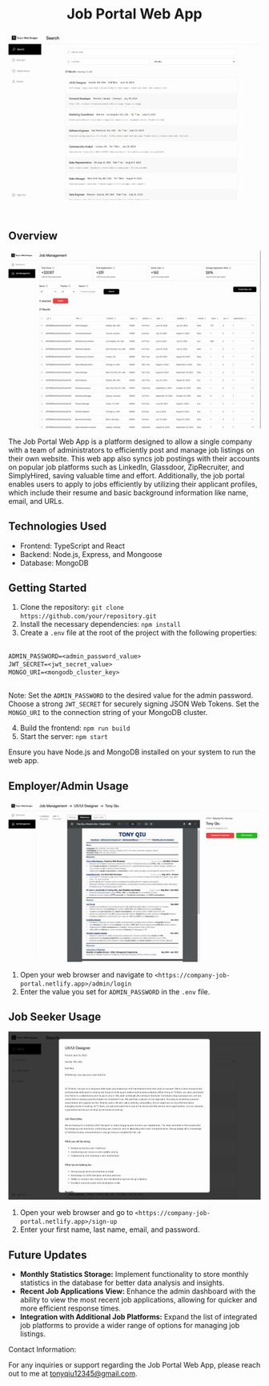 <!DOCTYPE html>
<html lang="en">
<head>
  <meta charset="UTF-8">
  <meta name="viewport" content="width=device-width, initial-scale=1.0"> 
</head>
<body>
  <header>
    <h1>Job Portal Web App</h1>
    <img src="readmeImages/userSearchJobs.jpg">
  </header>

  <section>
    <h2>Overview</h2>
     <img src="readmeImages/adminJobManagement.jpg">
    <p>
      The Job Portal Web App is a platform designed to allow a single company with a team of administrators to efficiently post and manage job listings on their own website. This web app also syncs job postings with their accounts on popular job platforms such as LinkedIn, Glassdoor, ZipRecruiter, and SimplyHired, saving valuable time and effort. Additionally, the job portal enables users to apply to jobs efficiently by utilizing their applicant profiles, which include their resume and basic background information like name, email, and URLs.
    </p>
  </section>

  <section>
    <h2>Technologies Used</h2>
    <ul>
      <li>Frontend: TypeScript and React</li>
      <li>Backend: Node.js, Express, and Mongoose</li>
      <li>Database: MongoDB</li>
    </ul>
  </section>

  <section>
    <h2>Getting Started</h2>
    <ol>
      <li>Clone the repository: <code>git clone https://github.com/your/repository.git</code></li>
      <li>Install the necessary dependencies: <code>npm install</code></li>
      <li>Create a <code>.env</code> file at the root of the project with the following properties:</li>
    </ol>
    <pre><code>
ADMIN_PASSWORD=&lt;admin_password_value&gt;
JWT_SECRET=&lt;jwt_secret_value&gt;
MONGO_URI=&lt;mongodb_cluster_key&gt;
    </code></pre>
    <p>Note: Set the <code>ADMIN_PASSWORD</code> to the desired value for the admin password. Choose a strong <code>JWT_SECRET</code> for securely signing JSON Web Tokens. Set the <code>MONGO_URI</code> to the connection string of your MongoDB cluster.</p>
    <ol start="4">
      <li>Build the frontend: <code>npm run build</code></li>
      <li>Start the server: <code>npm start</code></li>
    </ol>
    <p>Ensure you have Node.js and MongoDB installed on your system to run the web app.</p>
  </section>

  <section>
    <h2>Employer/Admin Usage</h2>
     <img src="readmeImages/adminViewApplicant.jpg">
    <ol>
      <li>Open your web browser and navigate to <code>&lt;https://company-job-portal.netlify.app&gt;/admin/login</code></li>
      <li>Enter the value you set for <code>ADMIN_PASSWORD</code> in the <code>.env</code> file.</li>
    </ol>
  </section>

  <section>
    <h2>Job Seeker Usage</h2>
    <img src="readmeImages/userViewJob.jpg">
    <ol>
      <li>Open your web browser and go to <code>&lt;https://company-job-portal.netlify.app&gt;/sign-up</code></li>
      <li>Enter your first name, last name, email, and password.</li>
    </ol>
  </section>

  <section>
  <h2>Future Updates</h2>
  <ul>  
    <li>
      <strong>Monthly Statistics Storage:</strong> Implement functionality to store monthly statistics in the database for better data analysis and insights.
    </li>
    <li>
      <strong>Recent Job Applications View:</strong> Enhance the admin dashboard with the ability to view the most recent job applications, allowing for quicker and more efficient response times.
    </li>
    <li>
      <strong>Integration with Additional Job Platforms:</strong> Expand the list of integrated job platforms to provide a wider range of options for managing job listings.
    </li>
  </ul>
</section>


<footer>
  <p>Contact Information:</p>
  <p>
    For any inquiries or support regarding the Job Portal Web App, please reach out to me at <a href="tonyqiu12345@gmail.com">tonyqiu12345@gmail.com</a>.
  </p>
</footer>

</body>
</html>


